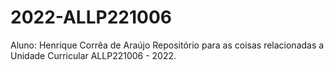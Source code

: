 # 2022-ALLP221006
Aluno: Henrique Corrêa de Araújo
Repositório para as coisas relacionadas a Unidade Curricular ALLP221006 - 2022.
